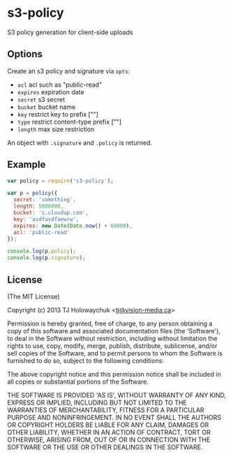 
# s3-policy

  S3 policy generation for client-side uploads

## Options

Create an s3 policy and signature via `opts`:

 - `acl` acl such as "public-read"
 - `expires` expiration date
 - `secret` s3 secret
 - `bucket` bucket name
 - `key` restrict key to prefix [""]
 - `type` restrict content-type prefix [""]
 - `length` max size restriction

An object with `.signature` and `.policy` is returned.

## Example

```js
var policy = require('s3-policy');

var p = policy({
  secret: 'something',
  length: 5000000,
  bucket: 'i.cloudup.com',
  key: 'asdfasdfaewrw',
  expires: new Date(Date.now() + 60000),
  acl: 'public-read'
});

console.log(p.policy);
console.log(p.signature);
```

## License 

(The MIT License)

Copyright (c) 2013 TJ Holowaychuk &lt;tj@vision-media.ca&gt;

Permission is hereby granted, free of charge, to any person obtaining
a copy of this software and associated documentation files (the
'Software'), to deal in the Software without restriction, including
without limitation the rights to use, copy, modify, merge, publish,
distribute, sublicense, and/or sell copies of the Software, and to
permit persons to whom the Software is furnished to do so, subject to
the following conditions:

The above copyright notice and this permission notice shall be
included in all copies or substantial portions of the Software.

THE SOFTWARE IS PROVIDED 'AS IS', WITHOUT WARRANTY OF ANY KIND,
EXPRESS OR IMPLIED, INCLUDING BUT NOT LIMITED TO THE WARRANTIES OF
MERCHANTABILITY, FITNESS FOR A PARTICULAR PURPOSE AND NONINFRINGEMENT.
IN NO EVENT SHALL THE AUTHORS OR COPYRIGHT HOLDERS BE LIABLE FOR ANY
CLAIM, DAMAGES OR OTHER LIABILITY, WHETHER IN AN ACTION OF CONTRACT,
TORT OR OTHERWISE, ARISING FROM, OUT OF OR IN CONNECTION WITH THE
SOFTWARE OR THE USE OR OTHER DEALINGS IN THE SOFTWARE.